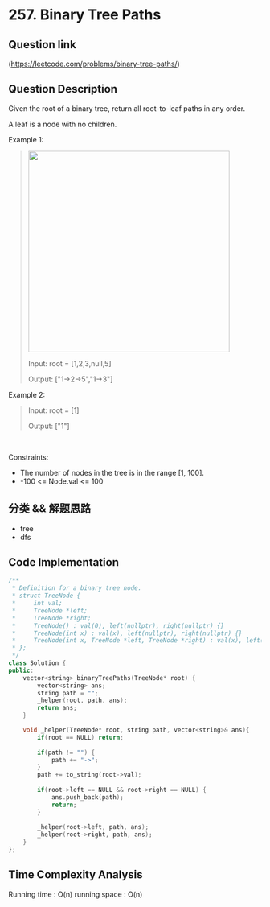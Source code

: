 # 257. Binary Tree Paths

## Question link
(https://leetcode.com/problems/binary-tree-paths/)

## Question Description
Given the root of a binary tree, return all root-to-leaf paths in any order.

A leaf is a node with no children.

Example 1:
> <img src="https://assets.leetcode.com/uploads/2021/03/12/paths-tree.jpg" width="400" />
>
> Input: root = [1,2,3,null,5]
>
> Output: ["1->2->5","1->3"]

Example 2:
>
> Input: root = [1]
>
> Output: ["1"]

<br/>

Constraints:
- The number of nodes in the tree is in the range [1, 100].
- -100 <= Node.val <= 100

## 分类 && 解题思路
- tree
- dfs

## Code Implementation
```c++
/**
 * Definition for a binary tree node.
 * struct TreeNode {
 *     int val;
 *     TreeNode *left;
 *     TreeNode *right;
 *     TreeNode() : val(0), left(nullptr), right(nullptr) {}
 *     TreeNode(int x) : val(x), left(nullptr), right(nullptr) {}
 *     TreeNode(int x, TreeNode *left, TreeNode *right) : val(x), left(left), right(right) {}
 * };
 */
class Solution {
public:
    vector<string> binaryTreePaths(TreeNode* root) {
        vector<string> ans;
        string path = "";
        _helper(root, path, ans);
        return ans;
    }

    void _helper(TreeNode* root, string path, vector<string>& ans){
        if(root == NULL) return;
        
        if(path != "") {
            path += "->";
        }
        path += to_string(root->val);
        
        if(root->left == NULL && root->right == NULL) {
            ans.push_back(path);
            return;
        }
        
        _helper(root->left, path, ans);
        _helper(root->right, path, ans);
    }
};
```

## Time Complexity Analysis
Running time  : O(n)
running space : O(n)
